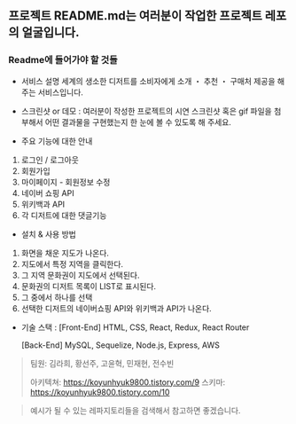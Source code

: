## 프로젝트 README.md는 여러분이 작업한 프로젝트 레포의 얼굴입니다.

### Readme에 들어가야 할 것들

- 서비스 설명
  세계의 생소한 디저트를 소비자에게 소개 ・ 추천 ・ 구매처 제공을 해주는 서비스입니다.

- 스크린샷 or 데모 : 여러분이 작성한 프로젝트의 시연 스크린샷 혹은 gif 파일을 첨부해서 어떤 결과물을 구현했는지 한 눈에 볼 수 있도록 해 주세요.

- 주요 기능에 대한 안내

1. 로그인 / 로그아웃
2. 회원가입
3. 마이페이지 - 회원정보 수정
4. 네이버 쇼핑 API
5. 위키백과 API
6. 각 디저트에 대한 댓글기능

- 설치 & 사용 방법

1. 화면을 채운 지도가 나온다.
2. 지도에서 특정 지역을 클릭한다.
3. 그 지역 문화권이 지도에서 선택된다.
4. 문화권의 디저트 목록이 LIST로 표시된다.
5. 그 중에서 하나를 선택
6. 선택한 디저트의 네이버쇼핑 API와 위키백과 API가 나온다.

- 기술 스택 :
  [Front-End]
  HTML, CSS, React, Redux, React Router

  [Back-End]
  MySQL, Sequelize, Node.js, Express, AWS

> 팀원: 김라희, 황선주, 고윤혁, 민재현, 전수빈
>
> 아키텍쳐: https://koyunhyuk9800.tistory.com/9
> 스키마: https://koyunhyuk9800.tistory.com/10

> 예시가 될 수 있는 레파지토리들을 검색해서 참고하면 좋겠습니다.

<br/>
<br/>
